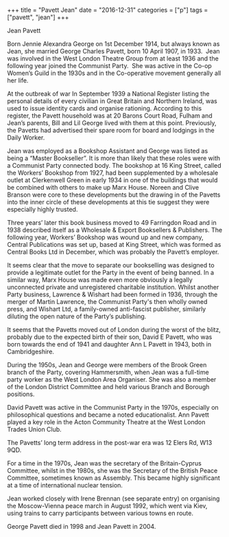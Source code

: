 +++
title = "Pavett Jean"
date = "2016-12-31"
categories = ["p"]
tags = ["pavett", "jean"]
+++

Jean Pavett

Born Jennie Alexandra George on 1st December 1914, but always known as Jean, she married George Charles Pavett, born 10 April 1907, in 1933.  Jean was involved in the West London Theatre Group from at least 1936 and the following year joined the Communist Party.  She was active in the Co-op Women’s Guild in the 1930s and in the Co-operative movement generally all her life.

At the outbreak of war In September 1939 a National Register listing the personal details of every civilian in Great Britain and Northern Ireland, was used to issue identity cards and organise rationing. According to this register, the Pavett household was at 20 Barons Court Road, Fulham and Jean’s parents, Bill and Lil George lived with them at this point. Previously, the Pavetts had advertised their spare room for board and lodgings in the Daily Worker.

Jean was employed as a Bookshop Assistant and George was listed as being a “Master Bookseller”. It is more than likely that these roles were with a Communist Party connected body. The bookshop at 16 King Street, called the Workers’ Bookshop from 1927, had been supplemented by a wholesale outlet at Clerkenwell Green in early 1934 in one of the buildings that would be combined with others to make up Marx House. Noreen and Clive Branson were core to these developments but the drawing in of the Pavetts into the inner circle of these developments at this tie suggest they were especially highly trusted.

Three years’ later this book business moved to 49 Farringdon Road and in 1938 described itself as a Wholesale & Export Booksellers & Publishers. The following year, Workers’ Bookshop was wound up and new company, Central Publications was set up, based at King Street, which was formed as Central Books Ltd in December, which was probably the Pavett’s employer.

It seems clear that the move to separate our bookselling was designed to provide a legitimate outlet for the Party in the event of being banned. In a similar way, Marx House was made even more obviously a legally unconnected private and unregistered charitable institution. Whilst another Party business, Lawrence & Wishart had been formed in 1936, through the merger of Martin Lawrence, the Communist Party's then wholly owned press, and Wishart Ltd, a family-owned anti-fascist publisher, similarly diluting the open nature of the Party’s publishing.

It seems that the Pavetts moved out of London during the worst of the blitz, probably due to the expected birth of their son, David E Pavett, who was born towards the end of 1941 and daughter Ann L Pavett in 1943, both in Cambridgeshire.

During the 1950s, Jean and George were members of the Brook Green branch of the Party, covering Hammersmith, when Jean was a full-time party worker as the West London Area Organiser. She was also a member of the London District Committee and held various Branch and Borough positions.

David Pavett was active in the Communist Party in the 1970s, especially on philosophical questions and became a noted educationalist. Ann Pavett played a key role in the Acton Community Theatre at the West London Trades Union Club.

The Pavetts’ long term address in the post-war era was 12 Elers Rd, W13 9QD.                          

For a time in the 1970s, Jean was the secretary of the Britain-Cyprus Committee, whilst in the 1980s, she was the Secretary of the British Peace Committee, sometimes known as Assembly. This became highly significant at a time of international nuclear tension.

Jean worked closely with Irene Brennan (see separate entry) on organising the Moscow-Vienna peace march in August 1992, which went via Kiev, using trains to carry participants between various towns en route.

George Pavett died in 1998 and Jean Pavett in 2004.
